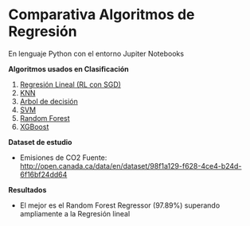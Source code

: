 # Comparativa Algoritmos de Regresión
En lenguaje Python con el entorno Jupiter Notebooks

**Algoritmos usados en Clasificación**   
1. [Regresión Lineal (RL con SGD)](#id1)
2. [KNN](#id2)
3. [Arbol de decisión](#id3)
4. [SVM](#id4)
5. [Random Forest](#id5)
6. [XGBoost](#id6)

**Dataset de estudio**
- Emisiones de CO2
Fuente: http://open.canada.ca/data/en/dataset/98f1a129-f628-4ce4-b24d-6f16bf24dd64
  
**Resultados**
- El mejor es el Random Forest Regressor (97.89%) superando ampliamente a la Regresión lineal

